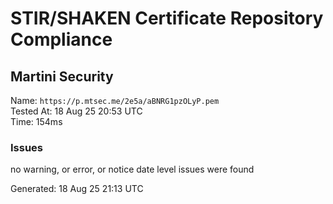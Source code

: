 # STIR/SHAKEN Certificate Repository Compliance

## Martini Security

Name: `https://p.mtsec.me/2e5a/aBNRG1pzOLyP.pem`\
Tested At: 18 Aug 25 20:53 UTC\
Time: 154ms

### Issues

no warning, or error, or notice date level issues were found

Generated: 18 Aug 25 21:13 UTC